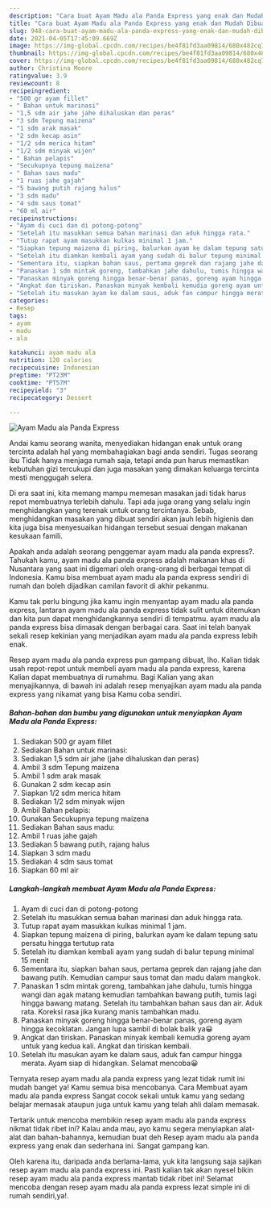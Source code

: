 ```yaml
---
description: "Cara buat Ayam Madu ala Panda Express yang enak dan Mudah Dibuat"
title: "Cara buat Ayam Madu ala Panda Express yang enak dan Mudah Dibuat"
slug: 948-cara-buat-ayam-madu-ala-panda-express-yang-enak-dan-mudah-dibuat
date: 2021-04-05T17:45:09.669Z
image: https://img-global.cpcdn.com/recipes/be4f81fd3aa09814/680x482cq70/ayam-madu-ala-panda-express-foto-resep-utama.jpg
thumbnail: https://img-global.cpcdn.com/recipes/be4f81fd3aa09814/680x482cq70/ayam-madu-ala-panda-express-foto-resep-utama.jpg
cover: https://img-global.cpcdn.com/recipes/be4f81fd3aa09814/680x482cq70/ayam-madu-ala-panda-express-foto-resep-utama.jpg
author: Christina Moore
ratingvalue: 3.9
reviewcount: 8
recipeingredient:
- "500 gr ayam fillet"
- " Bahan untuk marinasi"
- "1,5 sdm air jahe jahe dihaluskan dan peras"
- "3 sdm Tepung maizena"
- "1 sdm arak masak"
- "2 sdm kecap asin"
- "1/2 sdm merica hitam"
- "1/2 sdm minyak wijen"
- " Bahan pelapis"
- "Secukupnya tepung maizena"
- " Bahan saus madu"
- "1 ruas jahe gajah"
- "5 bawang putih rajang halus"
- "3 sdm madu"
- "4 sdm saus tomat"
- "60 ml air"
recipeinstructions:
- "Ayam di cuci dan di potong-potong"
- "Setelah itu masukkan semua bahan marinasi dan aduk hingga rata."
- "Tutup rapat ayam masukkan kulkas minimal 1 jam."
- "Siapkan tepung maizena di piring, balurkan ayam ke dalam tepung satu persatu hingga tertutup rata"
- "Setelah itu diamkan kembali ayam yang sudah di balur tepung minimal 15 menit"
- "Sementara itu, siapkan bahan saus, pertama geprek dan rajang jahe dan bawang putih. Kemudian campur saus tomat dan madu dalam mangkok."
- "Panaskan 1 sdm mintak goreng, tambahkan jahe dahulu, tumis hingga wangi dan agak matang kemudian tambahkan bawang putih, tumis lagi hingga bawang matang. Setelah itu tambahkan bahan saus dan air. Aduk rata. Koreksi rasa jika kurang manis tambahkan madu."
- "Panaskan minyak goreng hingga benar-benar panas, goreng ayam hingga kecoklatan. Jangan lupa sambil di bolak balik ya😀"
- "Angkat dan tiriskan. Panaskan minyak kembali kemudia goreng ayam untuk yang kedua kali. Angkat dan tiriskan kembali."
- "Setelah itu masukan ayam ke dalam saus, aduk fan campur hingga merata. Ayam siap di hidangkan. Selamat mencoba😀"
categories:
- Resep
tags:
- ayam
- madu
- ala

katakunci: ayam madu ala 
nutrition: 120 calories
recipecuisine: Indonesian
preptime: "PT23M"
cooktime: "PT57M"
recipeyield: "3"
recipecategory: Dessert

---
```



![Ayam Madu ala Panda Express](https://img-global.cpcdn.com/recipes/be4f81fd3aa09814/680x482cq70/ayam-madu-ala-panda-express-foto-resep-utama.jpg)

Andai kamu seorang wanita, menyediakan hidangan enak untuk orang tercinta adalah hal yang membahagiakan bagi anda sendiri. Tugas seorang ibu Tidak hanya menjaga rumah saja, tetapi anda pun harus memastikan kebutuhan gizi tercukupi dan juga masakan yang dimakan keluarga tercinta mesti menggugah selera.

Di era  saat ini, kita memang mampu memesan masakan jadi tidak harus repot membuatnya terlebih dahulu. Tapi ada juga orang yang selalu ingin menghidangkan yang terenak untuk orang tercintanya. Sebab, menghidangkan masakan yang dibuat sendiri akan jauh lebih higienis dan kita juga bisa menyesuaikan hidangan tersebut sesuai dengan makanan kesukaan famili. 



Apakah anda adalah seorang penggemar ayam madu ala panda express?. Tahukah kamu, ayam madu ala panda express adalah makanan khas di Nusantara yang saat ini digemari oleh orang-orang di berbagai tempat di Indonesia. Kamu bisa membuat ayam madu ala panda express sendiri di rumah dan boleh dijadikan camilan favorit di akhir pekanmu.

Kamu tak perlu bingung jika kamu ingin menyantap ayam madu ala panda express, lantaran ayam madu ala panda express tidak sulit untuk ditemukan dan kita pun dapat menghidangkannya sendiri di tempatmu. ayam madu ala panda express bisa dimasak dengan berbagai cara. Saat ini telah banyak sekali resep kekinian yang menjadikan ayam madu ala panda express lebih enak.

Resep ayam madu ala panda express pun gampang dibuat, lho. Kalian tidak usah repot-repot untuk membeli ayam madu ala panda express, karena Kalian dapat membuatnya di rumahmu. Bagi Kalian yang akan menyajikannya, di bawah ini adalah resep menyajikan ayam madu ala panda express yang nikamat yang bisa Kamu coba sendiri.

<!--inarticleads1-->

##### Bahan-bahan dan bumbu yang digunakan untuk menyiapkan Ayam Madu ala Panda Express:

1. Sediakan 500 gr ayam fillet
1. Sediakan  Bahan untuk marinasi:
1. Sediakan 1,5 sdm air jahe (jahe dihaluskan dan peras)
1. Ambil 3 sdm Tepung maizena
1. Ambil 1 sdm arak masak
1. Gunakan 2 sdm kecap asin
1. Siapkan 1/2 sdm merica hitam
1. Sediakan 1/2 sdm minyak wijen
1. Ambil  Bahan pelapis:
1. Gunakan Secukupnya tepung maizena
1. Sediakan  Bahan saus madu:
1. Ambil 1 ruas jahe gajah
1. Sediakan 5 bawang putih, rajang halus
1. Siapkan 3 sdm madu
1. Sediakan 4 sdm saus tomat
1. Siapkan 60 ml air




<!--inarticleads2-->

##### Langkah-langkah membuat Ayam Madu ala Panda Express:

1. Ayam di cuci dan di potong-potong
1. Setelah itu masukkan semua bahan marinasi dan aduk hingga rata.
1. Tutup rapat ayam masukkan kulkas minimal 1 jam.
1. Siapkan tepung maizena di piring, balurkan ayam ke dalam tepung satu persatu hingga tertutup rata
1. Setelah itu diamkan kembali ayam yang sudah di balur tepung minimal 15 menit
1. Sementara itu, siapkan bahan saus, pertama geprek dan rajang jahe dan bawang putih. Kemudian campur saus tomat dan madu dalam mangkok.
1. Panaskan 1 sdm mintak goreng, tambahkan jahe dahulu, tumis hingga wangi dan agak matang kemudian tambahkan bawang putih, tumis lagi hingga bawang matang. Setelah itu tambahkan bahan saus dan air. Aduk rata. Koreksi rasa jika kurang manis tambahkan madu.
1. Panaskan minyak goreng hingga benar-benar panas, goreng ayam hingga kecoklatan. Jangan lupa sambil di bolak balik ya😀
1. Angkat dan tiriskan. Panaskan minyak kembali kemudia goreng ayam untuk yang kedua kali. Angkat dan tiriskan kembali.
1. Setelah itu masukan ayam ke dalam saus, aduk fan campur hingga merata. Ayam siap di hidangkan. Selamat mencoba😀




Ternyata resep ayam madu ala panda express yang lezat tidak rumit ini mudah banget ya! Kamu semua bisa mencobanya. Cara Membuat ayam madu ala panda express Sangat cocok sekali untuk kamu yang sedang belajar memasak ataupun juga untuk kamu yang telah ahli dalam memasak.

Tertarik untuk mencoba membikin resep ayam madu ala panda express nikmat tidak ribet ini? Kalau anda mau, ayo kamu segera menyiapkan alat-alat dan bahan-bahannya, kemudian buat deh Resep ayam madu ala panda express yang enak dan sederhana ini. Sangat gampang kan. 

Oleh karena itu, daripada anda berlama-lama, yuk kita langsung saja sajikan resep ayam madu ala panda express ini. Pasti kalian tak akan nyesel bikin resep ayam madu ala panda express mantab tidak ribet ini! Selamat mencoba dengan resep ayam madu ala panda express lezat simple ini di rumah sendiri,ya!.

